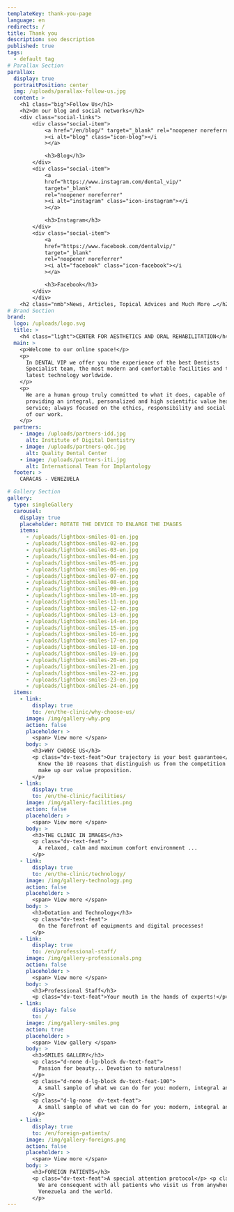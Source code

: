 ```yaml
---
templateKey: thank-you-page
language: en
redirects: /
title: Thank you
description: seo description
published: true
tags:
  - default tag
# Parallax Section
parallax:
  display: true
  portraitPosition: center
  img: /uploads/parallax-follow-us.jpg
  content: >
    <h1 class="big">Follow Us</h1>
    <h2>On our blog and social networks</h2>
    <div class="social-links">
        <div class="social-item">
            <a href="/en/blog/" target="_blank" rel="noopener noreferrer"
            ><i alt="blog" class="icon-blog"></i
            ></a>

            <h3>Blog</h3>
        </div>
        <div class="social-item">
            <a
            href="https://www.instagram.com/dental_vip/"
            target="_blank"
            rel="noopener noreferrer"
            ><i alt="instagram" class="icon-instagram"></i
            ></a>

            <h3>Instagram</h3>
        </div>
        <div class="social-item">
            <a
            href="https://www.facebook.com/dentalvip/"
            target="_blank"
            rel="noopener noreferrer"
            ><i alt="facebook" class="icon-facebook"></i
            ></a>

            <h3>Facebook</h3>
        </div>
        </div>
    <h2 class="nmb">News, Articles, Topical Advices and Much More …</h2>
# Brand Section
brand:
  logo: /uploads/logo.svg
  title: >
    <h4 class="light">CENTER FOR AESTHETICS AND ORAL REHABILITATION</h4>
  main: >
    <p>Welcome to our online space!</p> 
    <p>
      In DENTAL VIP we offer you the experience of the best Dentists
      Specialist team, the most modern and comfortable facilities and the
      latest technology worldwide.
    </p> 
    <p>
      We are a human group truly committed to what it does, capable of
      providing an integral, personalized and high scientific value health
      service; always focused on the ethics, responsibility and social sense
      of our work.
    </p>
  partners:
    - image: /uploads/partners-idd.jpg
      alt: Institute of Digital Dentistry
    - image: /uploads/partners-qdc.jpg
      alt: Quality Dental Center
    - image: /uploads/partners-iti.jpg
      alt: International Team for Implantology
  footer: >
    CARACAS - VENEZUELA

# Gallery Section
gallery:
  type: singleGallery
  carousel:
    display: true
    placeholder: ROTATE THE DEVICE TO ENLARGE THE IMAGES
    items:
      - /uploads/lightbox-smiles-01-en.jpg
      - /uploads/lightbox-smiles-02-en.jpg
      - /uploads/lightbox-smiles-03-en.jpg
      - /uploads/lightbox-smiles-04-en.jpg
      - /uploads/lightbox-smiles-05-en.jpg
      - /uploads/lightbox-smiles-06-en.jpg
      - /uploads/lightbox-smiles-07-en.jpg
      - /uploads/lightbox-smiles-08-en.jpg
      - /uploads/lightbox-smiles-09-en.jpg
      - /uploads/lightbox-smiles-10-en.jpg
      - /uploads/lightbox-smiles-11-en.jpg
      - /uploads/lightbox-smiles-12-en.jpg
      - /uploads/lightbox-smiles-13-en.jpg
      - /uploads/lightbox-smiles-14-en.jpg
      - /uploads/lightbox-smiles-15-en.jpg
      - /uploads/lightbox-smiles-16-en.jpg
      - /uploads/lightbox-smiles-17-en.jpg
      - /uploads/lightbox-smiles-18-en.jpg
      - /uploads/lightbox-smiles-19-en.jpg
      - /uploads/lightbox-smiles-20-en.jpg
      - /uploads/lightbox-smiles-21-en.jpg
      - /uploads/lightbox-smiles-22-en.jpg
      - /uploads/lightbox-smiles-23-en.jpg
      - /uploads/lightbox-smiles-24-en.jpg
  items:
    - link:
        display: true
        to: /en/the-clinic/why-choose-us/
      image: /img/gallery-why.png
      action: false
      placeholder: >
        <span> View more </span>
      body: >
        <h3>WHY CHOOSE US</h3>
        <p class="dv-text-feat">Our trajectory is your best guarantee</p> <p class="dv-text-feat-100">
          Know the 10 reasons that distinguish us from the competition and
          make up our value proposition.
        </p>
    - link:
        display: true
        to: /en/the-clinic/facilities/
      image: /img/gallery-facilities.png
      action: false
      placeholder: >
        <span> View more </span>
      body: >
        <h3>THE CLINIC IN IMAGES</h3>
        <p class="dv-text-feat">
          A relaxed, calm and maximum comfort environment ...
        </p>
    - link:
        display: true
        to: /en/the-clinic/technology/
      image: /img/gallery-technology.png
      action: false
      placeholder: >
        <span> View more </span>
      body: >
        <h3>Dotation and Technology</h3>
        <p class="dv-text-feat">
          On the forefront of equipments and digital processes!
        </p>
    - link:
        display: true
        to: /en/professional-staff/
      image: /img/gallery-professionals.png
      action: false
      placeholder: >
        <span> View more </span>
      body: >
        <h3>Professional Staff</h3>
        <p class="dv-text-feat">Your mouth in the hands of experts!</p>
    - link:
        display: false
        to: /
      image: /img/gallery-smiles.png
      action: true
      placeholder: >
        <span> View gallery </span>
      body: >
        <h3>SMILES GALLERY</h3>
        <p class="d-none d-lg-block dv-text-feat">
          Passion for beauty... Devotion to naturalness!
        </p> 
        <p class="d-none d-lg-block dv-text-feat-100">
          A small sample of what we can do for you: modern, integral and specialized Dentistry.
        </p>
        <p class="d-lg-none  dv-text-feat">
          A small sample of what we can do for you: modern, integral and specialized Dentistry.
        </p>
    - link:
        display: true
        to: /en/foreign-patients/
      image: /img/gallery-foreigns.png
      action: false
      placeholder: >
        <span> View more </span>
      body: >
        <h3>FOREIGN PATIENTS</h3>
        <p class="dv-text-feat">A special attention protocol</p> <p class="dv-text-feat-100">
          We are consequent with all patients who visit us from anywhere in
          Venezuela and the world.
        </p>
---
```

